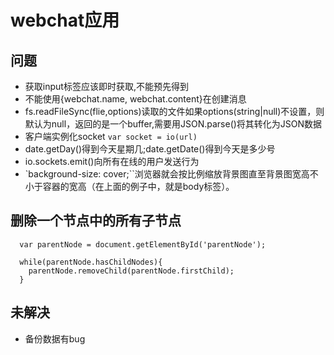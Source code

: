 # webchat应用

## 问题
+ 获取input标签应该即时获取,不能预先得到
+ 不能使用{webchat.name, webchat.content}在创建消息
+ fs.readFileSync(flie,options)读取的文件如果options(string|null)不设置，则默认为null，返回的是一个buffer,需要用JSON.parse()将其转化为JSON数据
+ 客户端实例化socket `var socket = io(url)`
+ date.getDay()得到今天星期几;date.getDate()得到今天是多少号
+ io.sockets.emit()向所有在线的用户发送行为
+ `background-size: cover;``浏览器就会按比例缩放背景图直至背景图宽高不小于容器的宽高（在上面的例子中，就是body标签）。

## 删除一个节点中的所有子节点
```
  var parentNode = document.getElementById('parentNode');

  while(parentNode.hasChildNodes){
    parentNode.removeChild(parentNode.firstChild);
  }
```

## 未解决
+ 备份数据有bug

